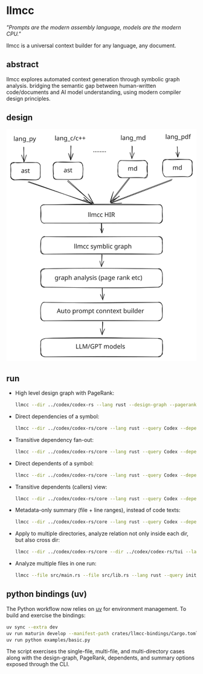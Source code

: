 # llmcc

*"Prompts are the modern assembly language, models are the modern CPU."*

llmcc is a universal context builder for any language, any document.

## abstract

llmcc explores automated context generation through symbolic graph analysis. bridging the semantic gap between human-written code/documents and AI model understanding, using modern compiler design principles.

## design

![design](doc/design.svg)

## run

- High level design graph with PageRank:

	```bash
	llmcc --dir ../codex/codex-rs --lang rust --design-graph --pagerank --top-k 100
	```

- Direct dependencies of a symbol:

	```bash
	llmcc --dir ../codex/codex-rs/core --lang rust --query Codex --depends
	```

- Transitive dependency fan-out:

	```bash
	llmcc --dir ../codex/codex-rs/core --lang rust --query Codex --depends --recursive
	```

- Direct dependents of a symbol:

	```bash
	llmcc --dir ../codex/codex-rs/core --lang rust --query Codex --dependents
	```

- Transitive dependents (callers) view:

	```bash
	llmcc --dir ../codex/codex-rs/core --lang rust --query Codex --dependents --recursive
	```

- Metadata-only summary (file + line ranges), instead of code texts:

	```bash
	llmcc --dir ../codex/codex-rs/core --lang rust --query Codex --depends --summary
	```

- Apply to multiple directories, analyze relation not only inside each dir, but also cross dir:

	```bash
	llmcc --dir ../codex/codex-rs/core --dir ../codex/codex-rs/tui --lang rust --design-graph --pagerank --top-k 100
	```

- Analyze multiple files in one run:

	```bash
	llmcc --file src/main.rs --file src/lib.rs --lang rust --query init_system
	```

## python bindings (uv)

The Python workflow now relies on [uv](https://github.com/astral-sh/uv) for environment
management. To build and exercise the bindings:

```bash
uv sync --extra dev
uv run maturin develop --manifest-path crates/llmcc-bindings/Cargo.toml
uv run python examples/basic.py
```

The script exercises the single-file, multi-file, and multi-directory cases along with the
design-graph, PageRank, dependents, and summary options exposed through the CLI.
